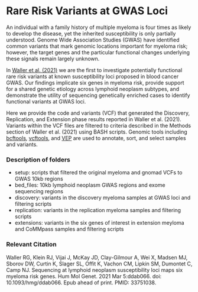 # Rare Risk Variants at GWAS Loci

An individual with a family history of multiple myeloma is four times as likely to develop the disease, yet the inherited susceptibility is only partially understood. Genome Wide Association Studies (GWAS) have identified common variants that mark genomic locations important for myeloma risk; however, the target genes and the particular functional changes underlying these signals remain largely unknown.  
 
In [Waller et al. (2021)](https://doi.org/10.1093/hmg/ddab066) we are the first to investigate potentially functional rare risk variants at known susceptibility loci proposed in blood cancer GWAS. Our findings implicate six genes in myeloma risk, provide support for a shared genetic etiology across lymphoid neoplasm subtypes, and demonstrate the utility of sequencing genetically enriched cases to identify functional variants at GWAS loci.

Here we provide the code and variants (VCF) that generated the Discovery, Replication, and Extension phase results reported in Waller et al. (2021). Variants within the VCF files are filtered to criteria described in the Methods section of Waller et al. (2021) using BASH scripts. Genomic tools including [bcftools](http://samtools.github.io/bcftools/bcftools.html), [vcftools](http://vcftools.sourceforge.net), and [VEP](https://useast.ensembl.org/info/docs/tools/vep/index.html) are used to annotate, sort, and select samples and variants.

### Description of folders
* setup: scripts that filtered the original myeloma and gnomad VCFs to GWAS 10kb regions
* bed_files: 10kb lymphoid neoplasm GWAS regions and exome sequencing regions
* discovery: variants in the discovery myeloma samples at GWAS loci and filtering scripts
* replication: variants in the replication myeloma samples and filtering scripts
* extensions: variants in the six genes of interest in extension meyloma and CoMMpass samples and filtering scripts

### Relevant Citation
Waller RG, Klein RJ, Vijai J, McKay JD, Clay-Gilmour A, Wei X, Madsen MJ, Sborov DW, Curtin K, Slager SL, Offit K, Vachon CM, Lipkin SM, Dumontet C, Camp NJ. Sequencing at lymphoid neoplasm susceptibility loci maps six myeloma risk genes. Hum Mol Genet. 2021 Mar 5:ddab066. doi: 10.1093/hmg/ddab066. Epub ahead of print. PMID: 33751038.
